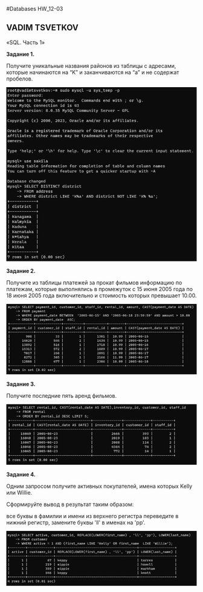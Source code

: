 #Databases HW_12-03
## VADIM TSVETKOV

«SQL. Часть 1»

**Задание 1.**

Получите уникальные названия районов из таблицы с адресами, которые начинаются на “K” и заканчиваются на “a” и не содержат пробелов.

![img](https://github.com/vadimtsvetkov/Databases-HW_12-03/blob/main/1.jpg)

**Задание 2.**

Получите из таблицы платежей за прокат фильмов информацию по платежам, которые выполнялись в промежуток с 15 июня 2005 года по 18 июня 2005 года включительно и стоимость которых превышает 10.00.

![img](https://github.com/vadimtsvetkov/Databases-HW_12-03/blob/main/2.jpg)

**Задание 3.**

Получите последние пять аренд фильмов.

![img](https://github.com/vadimtsvetkov/Databases-HW_12-03/blob/main/3.jpg)

**Задание 4.**

Одним запросом получите активных покупателей, имена которых Kelly или Willie.

Сформируйте вывод в результат таким образом:

все буквы в фамилии и имени из верхнего регистра переведите в нижний регистр,
замените буквы 'll' в именах на 'pp'.

![img](https://github.com/vadimtsvetkov/Databases-HW_12-03/blob/main/4.jpg)
